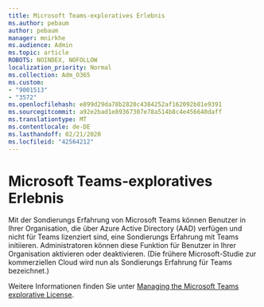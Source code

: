 ```yaml
---
title: Microsoft Teams-exploratives Erlebnis
ms.author: pebaum
author: pebaum
manager: mnirkhe
ms.audience: Admin
ms.topic: article
ROBOTS: NOINDEX, NOFOLLOW
localization_priority: Normal
ms.collection: Adm_O365
ms.custom:
- "9001513"
- "3572"
ms.openlocfilehash: e899d29da78b2820c4384252af162092b81e9391
ms.sourcegitcommit: a92e2bad1e89367307e78a514b8c4e456640daff
ms.translationtype: MT
ms.contentlocale: de-DE
ms.lasthandoff: 02/21/2020
ms.locfileid: "42564212"
---
```

# <a name="microsoft-teams-exploratory-experience"></a>Microsoft Teams-exploratives Erlebnis

Mit der Sondierungs Erfahrung von Microsoft Teams können Benutzer in Ihrer Organisation, die über Azure Active Directory (AAD) verfügen und nicht für Teams lizenziert sind, eine Sondierungs Erfahrung mit Teams initiieren. Administratoren können diese Funktion für Benutzer in Ihrer Organisation aktivieren oder deaktivieren. (Die frühere Microsoft-Studie zur kommerziellen Cloud wird nun als Sondierungs Erfahrung für Teams bezeichnet.)

Weitere Informationen finden Sie unter [Managing the Microsoft Teams explorative License](https://docs.microsoft.com/microsoftteams/teams-exploratory/).
